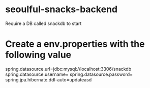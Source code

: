 # seoulful-snacks-backend
Require a DB called snackdb to start

# Create a env.properties with the following value
spring.datasource.url=jdbc:mysql://localhost:3306/snackdb
spring.datasource.username=
spring.datasource.password=
spring.jpa.hibernate.ddl-auto=updateasd
